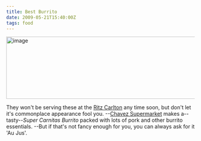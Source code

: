 ```yaml
---
title: Best Burrito
date: 2009-05-21T15:40:00Z
tags: food
---
```

<img alt="image" height="166" src="https://ggr_com.s3.amazonaws.com/images/burrito.jpg" width="512" />
<br/>

They won't be serving these at the [Ritz Carlton][1] any time soon, but don't let it's commonplace appearance fool you. --[Chavez Supermarket][2] makes a--tasty--*Super Carnitas Burrito* packed with lots of pork and other burrito essentials. --But if that's not fancy enough for you, you can always ask for it 'Au Jus'.

 [1]: http://www.ritzcarlton.com/en/Properties/SanFrancisco/Dining/TheDiningRoom/Default.htm
 [2]: http://maps.google.com/maps?f=q&hl=en&geocode=&time=&date=&ttype=&q=Chavez+Supermarket&sll=37.486846,-122.119904&sspn=0.475107,0.925598&ie=UTF8&ll=37.624021,-122.119904&spn=0.474234,0.925598&z=10&iwloc=D&om=1
